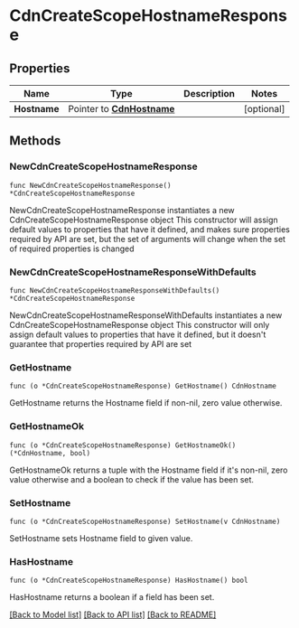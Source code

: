 # CdnCreateScopeHostnameResponse

## Properties

Name | Type | Description | Notes
------------ | ------------- | ------------- | -------------
**Hostname** | Pointer to [**CdnHostname**](cdnHostname.md) |  | [optional] 

## Methods

### NewCdnCreateScopeHostnameResponse

`func NewCdnCreateScopeHostnameResponse() *CdnCreateScopeHostnameResponse`

NewCdnCreateScopeHostnameResponse instantiates a new CdnCreateScopeHostnameResponse object
This constructor will assign default values to properties that have it defined,
and makes sure properties required by API are set, but the set of arguments
will change when the set of required properties is changed

### NewCdnCreateScopeHostnameResponseWithDefaults

`func NewCdnCreateScopeHostnameResponseWithDefaults() *CdnCreateScopeHostnameResponse`

NewCdnCreateScopeHostnameResponseWithDefaults instantiates a new CdnCreateScopeHostnameResponse object
This constructor will only assign default values to properties that have it defined,
but it doesn't guarantee that properties required by API are set

### GetHostname

`func (o *CdnCreateScopeHostnameResponse) GetHostname() CdnHostname`

GetHostname returns the Hostname field if non-nil, zero value otherwise.

### GetHostnameOk

`func (o *CdnCreateScopeHostnameResponse) GetHostnameOk() (*CdnHostname, bool)`

GetHostnameOk returns a tuple with the Hostname field if it's non-nil, zero value otherwise
and a boolean to check if the value has been set.

### SetHostname

`func (o *CdnCreateScopeHostnameResponse) SetHostname(v CdnHostname)`

SetHostname sets Hostname field to given value.

### HasHostname

`func (o *CdnCreateScopeHostnameResponse) HasHostname() bool`

HasHostname returns a boolean if a field has been set.


[[Back to Model list]](../README.md#documentation-for-models) [[Back to API list]](../README.md#documentation-for-api-endpoints) [[Back to README]](../README.md)


